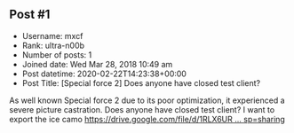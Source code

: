 ## Post #1
- Username: mxcf
- Rank: ultra-n00b
- Number of posts: 1
- Joined date: Wed Mar 28, 2018 10:49 am
- Post datetime: 2020-02-22T14:23:38+00:00
- Post Title: [Special force 2] Does anyone have closed test client?

As well known Special force 2 due to its poor optimization, it experienced a severe picture castration.
Does anyone have closed test client?
I want to export the ice camo 
[https://drive.google.com/file/d/1RLX6UR ... sp=sharing](https://drive.google.com/file/d/1RLX6UR7ArqXqmMglz4nYwK6z7dvF7Jp7/view?usp=sharing)
